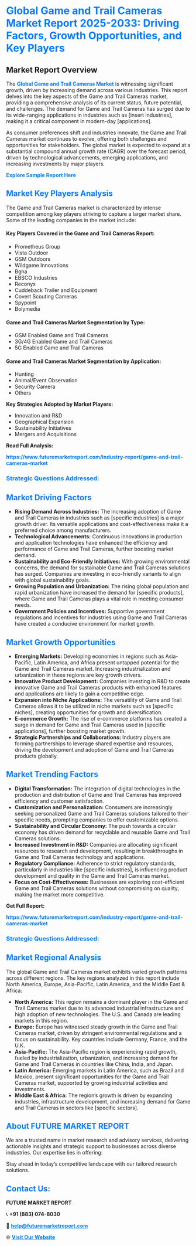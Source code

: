 <h1 style="color: #007BFF;">Global Game and Trail Cameras Market Report 2025-2033: Driving Factors, Growth Opportunities, and Key Players</h1>

<section id="overview">
<h2>Market Report Overview</h2>
<p>The <a href="https://www.futuremarketreport.com/industry-report/game-and-trail-cameras-market" style="color: #007BFF; text-decoration: none;"><strong>Global Game and Trail Cameras Market</strong></a> is witnessing significant growth, driven by increasing demand across various industries. This report delves into the key aspects of the Game and Trail Cameras market, providing a comprehensive analysis of its current status, future potential, and challenges. The demand for Game and Trail Cameras has surged due to its wide-ranging applications in industries such as [insert industries], making it a critical component in modern-day [applications].</p>
<p>As consumer preferences shift and industries innovate, the Game and Trail Cameras market continues to evolve, offering both challenges and opportunities for stakeholders. The global market is expected to expand at a substantial compound annual growth rate (CAGR) over the forecast period, driven by technological advancements, emerging applications, and increasing investments by major players.</p>
</section>

<section id="overview">
<p><a href="https://www.futuremarketreport.com/request-sample/reportId=43048" style="color: #007BFF; text-decoration: none;"><strong>Explore Sample Report Here</strong></a></p>
</section>

<section id="key-players">
<h2 style="color: #007BFF;">Market Key Players Analysis</h2>
<p>The Game and Trail Cameras market is characterized by intense competition among key players striving to capture a larger market share. Some of the leading companies in the market include:</p>
<h4>Key Players Covered in the Game and Trail Cameras Report:</h4>
<ul><li>Prometheus Group</li><li>Vista Outdoor</li><li>GSM Outdoors</li><li>Wildgame Innovations</li><li>Bgha</li><li>EBSCO Industries</li><li>Reconyx</li><li>Cuddeback Trailer and Equipment</li><li>Covert Scouting Cameras</li><li>Spypoint</li><li>Bolymedia</li></ul>
<h4>Game and Trail Cameras Market Segmentation by Type:</h4>
<ul><li>GSM Enabled Game and Trail Cameras</li><li>3G/4G Enabled Game and Trail Cameras</li><li>5G Enabled Game and Trail Cameras</li></ul>

<h4>Game and Trail Cameras Market Segmentation by Application:</h4>
<ul><li>Hunting</li><li>Animal/Event Observation</li><li>Security Camera</li><li>Others</li></ul>
<p><strong>Key Strategies Adopted by Market Players:</strong></p>
<ul>
<li>Innovation and R&D</li>
<li>Geographical Expansion</li>
<li>Sustainability Initiatives</li>
<li>Mergers and Acquisitions</li>
</ul>
</section>

<section>
<p><strong>Read Full Analysis: </strong></p><a href="https://www.futuremarketreport.com/industry-report/game-and-trail-cameras-market" style="color: #007BFF; text-decoration: none;"><strong>https://www.futuremarketreport.com/industry-report/game-and-trail-cameras-market</strong></a>
<h3 style="color: #007BFF;">Strategic Questions Addressed:</h3>
</section>

<section id="driving-factors">
<h2 style="color: #007BFF;">Market Driving Factors</h2>
<ul>
<li><strong>Rising Demand Across Industries:</strong> The increasing adoption of Game and Trail Cameras in industries such as [specific industries] is a major growth driver. Its versatile applications and cost-effectiveness make it a preferred choice among manufacturers.</li>
<li><strong>Technological Advancements:</strong> Continuous innovations in production and application technologies have enhanced the efficiency and performance of Game and Trail Cameras, further boosting market demand.</li>
<li><strong>Sustainability and Eco-Friendly Initiatives:</strong> With growing environmental concerns, the demand for sustainable Game and Trail Cameras solutions has surged. Companies are investing in eco-friendly variants to align with global sustainability goals.</li>
<li><strong>Growing Population and Urbanization:</strong> The rising global population and rapid urbanization have increased the demand for [specific products], where Game and Trail Cameras plays a vital role in meeting consumer needs.</li>
<li><strong>Government Policies and Incentives:</strong> Supportive government regulations and incentives for industries using Game and Trail Cameras have created a conducive environment for market growth.</li>
</ul>
</section>

<section id="growth-opportunities">
<h2 style="color: #007BFF;">Market Growth Opportunities</h2>
<ul>
<li><strong>Emerging Markets:</strong> Developing economies in regions such as Asia-Pacific, Latin America, and Africa present untapped potential for the Game and Trail Cameras market. Increasing industrialization and urbanization in these regions are key growth drivers.</li>
<li><strong>Innovative Product Development:</strong> Companies investing in R&D to create innovative Game and Trail Cameras products with enhanced features and applications are likely to gain a competitive edge.</li>
<li><strong>Expansion into Niche Applications:</strong> The versatility of Game and Trail Cameras allows it to be utilized in niche markets such as [specific niches], creating opportunities for growth and diversification.</li>
<li><strong>E-commerce Growth:</strong> The rise of e-commerce platforms has created a surge in demand for Game and Trail Cameras used in [specific applications], further boosting market growth.</li>
<li><strong>Strategic Partnerships and Collaborations:</strong> Industry players are forming partnerships to leverage shared expertise and resources, driving the development and adoption of Game and Trail Cameras products globally.</li>
</ul>
</section>

<section id="trending-factors">
<h2 style="color: #007BFF;">Market Trending Factors</h2>
<ul>
<li><strong>Digital Transformation:</strong> The integration of digital technologies in the production and distribution of Game and Trail Cameras has improved efficiency and customer satisfaction.</li>
<li><strong>Customization and Personalization:</strong> Consumers are increasingly seeking personalized Game and Trail Cameras solutions tailored to their specific needs, prompting companies to offer customizable options.</li>
<li><strong>Sustainability and Circular Economy:</strong> The push towards a circular economy has driven demand for recyclable and reusable Game and Trail Cameras solutions.</li>
<li><strong>Increased Investment in R&D:</strong> Companies are allocating significant resources to research and development, resulting in breakthroughs in Game and Trail Cameras technology and applications.</li>
<li><strong>Regulatory Compliance:</strong> Adherence to strict regulatory standards, particularly in industries like [specific industries], is influencing product development and quality in the Game and Trail Cameras market.</li>
<li><strong>Focus on Cost-Effectiveness:</strong> Businesses are exploring cost-efficient Game and Trail Cameras solutions without compromising on quality, making the market more competitive.</li>
</ul>
</section>

<section>
<p><strong>Get Full Report: </strong></p><a href="https://www.futuremarketreport.com/industry-report/game-and-trail-cameras-market" style="color: #007BFF; text-decoration: none;"><strong>https://www.futuremarketreport.com/industry-report/game-and-trail-cameras-market</strong></a>
<h3 style="color: #007BFF;">Strategic Questions Addressed:</h3>
</section>


<section id="regional-analysis">
<h2 style="color: #007BFF;">Market Regional Analysis</h2>
<p>The global Game and Trail Cameras market exhibits varied growth patterns across different regions. The key regions analyzed in this report include North America, Europe, Asia-Pacific, Latin America, and the Middle East & Africa:</p>
<ul>
<li><strong>North America:</strong> This region remains a dominant player in the Game and Trail Cameras market due to its advanced industrial infrastructure and high adoption of new technologies. The U.S. and Canada are leading markets in this region.</li>
<li><strong>Europe:</strong> Europe has witnessed steady growth in the Game and Trail Cameras market, driven by stringent environmental regulations and a focus on sustainability. Key countries include Germany, France, and the U.K.</li>
<li><strong>Asia-Pacific:</strong> The Asia-Pacific region is experiencing rapid growth, fueled by industrialization, urbanization, and increasing demand for Game and Trail Cameras in countries like China, India, and Japan.</li>
<li><strong>Latin America:</strong> Emerging markets in Latin America, such as Brazil and Mexico, present significant opportunities for the Game and Trail Cameras market, supported by growing industrial activities and investments.</li>
<li><strong>Middle East & Africa:</strong> The region’s growth is driven by expanding industries, infrastructure development, and increasing demand for Game and Trail Cameras in sectors like [specific sectors].</li>
</ul>
</section>

<footer>
<h2 style="color: #007BFF;">About FUTURE MARKET REPORT</h2>
<p>We are a trusted name in market research and advisory services, delivering actionable insights and strategic support to businesses across diverse industries. Our expertise lies in offering:</p>

<p>Stay ahead in today’s competitive landscape with our tailored research solutions.</p>

<h2 style="color: #007BFF;">Contact Us:</h2>
<p><strong>FUTURE MARKET REPORT</strong></p>
<p>📞 <strong>+91 (883) 074-8030</strong></p>
<p>📧 <strong><a href="mailto:help@futuremarketreport.com" style="color: #007BFF;">help@futuremarketreport.com</a></strong></p>
<p>🌐 <strong><a href="https://www.futuremarketreport.com/" style="color: #007BFF;">Visit Our Website</a></strong></p>
</footer>